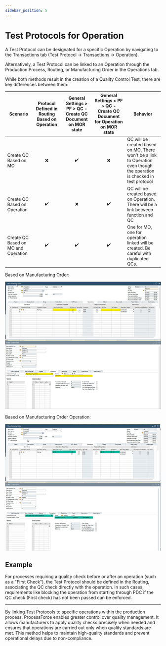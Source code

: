 ```yaml
---
sidebar_position: 5
---
```


# Test Protocols for Operation

A Test Protocol can be designated for a specific Operation by navigating to the Transactions tab (Test Protocol → Transactions → Operation).

Alternatively, a Test Protocol can be linked to an Operation through the Production Process, Routing, or Manufacturing Order in the Operations tab.

While both methods result in the creation of a Quality Control Test, there are key differences between them:

|              Scenario               | Protocol Defined in Routing Based on Operation | General Settings > PF > QC - Create QC Document on MOR state | General Settings > PF > QC - Create QC Document for Operation on MOR state |                                                         Behavior                                                         |
| ----------------------------------- | :--------------------------------------------: | :----------------------------------------------------------: | :------------------------------------------------------------------------: | ------------------------------------------------------------------------------------------------------------------------ |
|        Create QC Based on MO        |                      :x:                       |                      :heavy_check_mark:                      |                                    :x:                                     | QC will be created based on MO. There won't be a link to Operation even though the operation is checked in test protocol |
|    Create QC Based on Operation     |               :heavy_check_mark:               |                             :x:                              |                             :heavy_check_mark:                             |                   QC will be created based on Operation. There will be a link between function and QC                    |
| Create QC Based on MO and Operation |               :heavy_check_mark:               |                      :heavy_check_mark:                      |                             :heavy_check_mark:                             |                  One for MO, one for operation linked will be created. Be careful with duplicated QCs.                   |

Based on Manufacturing Order:

![Based on Manufacturing Order](./media/test-protocol-for-operation/operation-based-on-mo.webp)

Based on Manufacturing Order Operation:

![Based on Manufacturing Order Operation](./media/test-protocol-for-operation/operation-based-on-mo-operation.webp)

## Example

For processes requiring a quality check before or after an operation (such as a "First Check"), the Test Protocol should be defined in the Routing, associating the QC check directly with the operation. In such cases, requirements like blocking the operation from starting through PDC if the QC check (First check) has not been passed can be enforced.

---
By linking Test Protocols to specific operations within the production process, ProcessForce enables greater control over quality management. It allows manufacturers to apply quality checks precisely when needed and ensures that operations are carried out only when quality standards are met. This method helps to maintain high-quality standards and prevent operational delays due to non-compliance.
